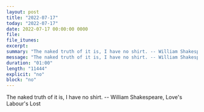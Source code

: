 ```yaml
---
layout: post
title: "2022-07-17"
today: "2022-07-17"
date: 2022-07-17 00:00:00 0000
file:
file_itunes:
excerpt:
summary: "The naked truth of it is, I have no shirt. -- William Shakespeare, Love's Labour's Lost "
message: "The naked truth of it is, I have no shirt. -- William Shakespeare, Love's Labour's Lost "
duration: "01:00"
length: "11444"
explicit: "no"
block: "no"
---
```

The naked truth of it is, I have no shirt. -- William Shakespeare, Love's Labour's Lost 

